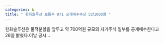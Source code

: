 ```yaml
---
categories: b
title: " 한화솔루션 보통주 071 공개매수주당 5만1000원 "
---
```

 한화솔루션은 물적분할을 앞두고 약 700억원 규모의 자기주식 일부를 공개매수한다고 26일 밝혔다.이날 공시... 